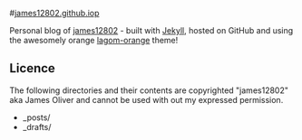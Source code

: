 #[james12802.github.iop][j]

Personal blog of [james12802][j] - built with [Jekyll][jk], hosted on GitHub and using the awesomely orange [lagom-orange][lo] theme!

Licence
---
The following directories and their contents are copyrighted "james12802" aka James Oliver and cannot be used with out my expressed permission.

* _posts/
* _drafts/


[j]: http://james12802.co.uk
[jk]: http://jekyllrb.com/
[ms]: http://github.com/swanson
[l]: http://github.com/swanson/lagom
[lo]: http://github.com/james12802/lagom-orange